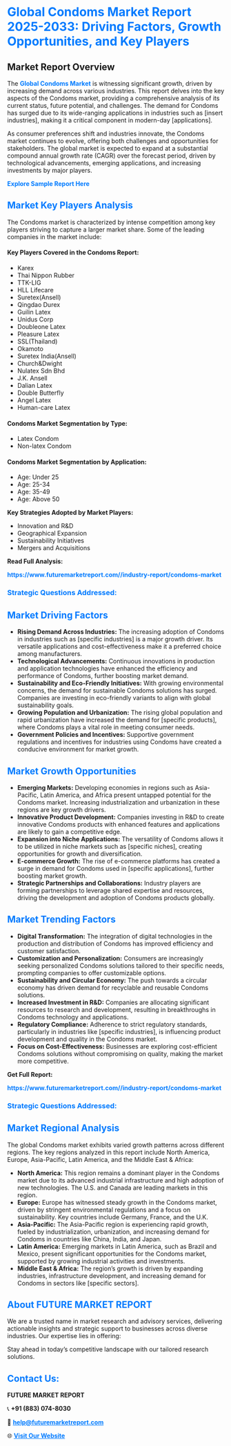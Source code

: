 <h1 style="color: #007BFF;">Global Condoms Market Report 2025-2033: Driving Factors, Growth Opportunities, and Key Players</h1>

<section id="overview">
<h2>Market Report Overview</h2>
<p>The <a href="https://www.futuremarketreport.com//industry-report/condoms-market" style="color: #007BFF; text-decoration: none;"><strong>Global Condoms Market</strong></a> is witnessing significant growth, driven by increasing demand across various industries. This report delves into the key aspects of the Condoms market, providing a comprehensive analysis of its current status, future potential, and challenges. The demand for Condoms has surged due to its wide-ranging applications in industries such as [insert industries], making it a critical component in modern-day [applications].</p>
<p>As consumer preferences shift and industries innovate, the Condoms market continues to evolve, offering both challenges and opportunities for stakeholders. The global market is expected to expand at a substantial compound annual growth rate (CAGR) over the forecast period, driven by technological advancements, emerging applications, and increasing investments by major players.</p>
</section>

<section id="overview">
<p><a href="https://www.futuremarketreport.com//request-sample/reportId=85854" style="color: #007BFF; text-decoration: none;"><strong>Explore Sample Report Here</strong></a></p>
</section>

<section id="key-players">
<h2 style="color: #007BFF;">Market Key Players Analysis</h2>
<p>The Condoms market is characterized by intense competition among key players striving to capture a larger market share. Some of the leading companies in the market include:</p>
<h4>Key Players Covered in the Condoms Report:</h4>
<ul><li>Karex</li><li>Thai Nippon Rubber</li><li>TTK-LIG</li><li>HLL Lifecare</li><li>Suretex(Ansell)</li><li>Qingdao Durex</li><li>Guilin Latex</li><li>Unidus Corp</li><li>Doubleone Latex</li><li>Pleasure Latex</li><li>SSL(Thailand)</li><li>Okamoto</li><li>Suretex India(Ansell)</li><li>Church&amp;Dwight</li><li>Nulatex Sdn Bhd</li><li>J.K. Ansell</li><li>Dalian Latex</li><li>Double Butterfly</li><li>Angel Latex</li><li>Human-care Latex</li></ul>
<h4>Condoms Market Segmentation by Type:</h4>
<ul><li>Latex Condom</li><li>Non-latex Condom</li></ul>

<h4>Condoms Market Segmentation by Application:</h4>
<ul><li>Age: Under 25</li><li>Age: 25-34</li><li>Age: 35-49</li><li>Age: Above 50</li></ul>
<p><strong>Key Strategies Adopted by Market Players:</strong></p>
<ul>
<li>Innovation and R&D</li>
<li>Geographical Expansion</li>
<li>Sustainability Initiatives</li>
<li>Mergers and Acquisitions</li>
</ul>
</section>

<section>
<p><strong>Read Full Analysis: </strong></p><a href="https://www.futuremarketreport.com//industry-report/condoms-market" style="color: #007BFF; text-decoration: none;"><strong>https://www.futuremarketreport.com//industry-report/condoms-market</strong></a>
<h3 style="color: #007BFF;">Strategic Questions Addressed:</h3>
</section>

<section id="driving-factors">
<h2 style="color: #007BFF;">Market Driving Factors</h2>
<ul>
<li><strong>Rising Demand Across Industries:</strong> The increasing adoption of Condoms in industries such as [specific industries] is a major growth driver. Its versatile applications and cost-effectiveness make it a preferred choice among manufacturers.</li>
<li><strong>Technological Advancements:</strong> Continuous innovations in production and application technologies have enhanced the efficiency and performance of Condoms, further boosting market demand.</li>
<li><strong>Sustainability and Eco-Friendly Initiatives:</strong> With growing environmental concerns, the demand for sustainable Condoms solutions has surged. Companies are investing in eco-friendly variants to align with global sustainability goals.</li>
<li><strong>Growing Population and Urbanization:</strong> The rising global population and rapid urbanization have increased the demand for [specific products], where Condoms plays a vital role in meeting consumer needs.</li>
<li><strong>Government Policies and Incentives:</strong> Supportive government regulations and incentives for industries using Condoms have created a conducive environment for market growth.</li>
</ul>
</section>

<section id="growth-opportunities">
<h2 style="color: #007BFF;">Market Growth Opportunities</h2>
<ul>
<li><strong>Emerging Markets:</strong> Developing economies in regions such as Asia-Pacific, Latin America, and Africa present untapped potential for the Condoms market. Increasing industrialization and urbanization in these regions are key growth drivers.</li>
<li><strong>Innovative Product Development:</strong> Companies investing in R&D to create innovative Condoms products with enhanced features and applications are likely to gain a competitive edge.</li>
<li><strong>Expansion into Niche Applications:</strong> The versatility of Condoms allows it to be utilized in niche markets such as [specific niches], creating opportunities for growth and diversification.</li>
<li><strong>E-commerce Growth:</strong> The rise of e-commerce platforms has created a surge in demand for Condoms used in [specific applications], further boosting market growth.</li>
<li><strong>Strategic Partnerships and Collaborations:</strong> Industry players are forming partnerships to leverage shared expertise and resources, driving the development and adoption of Condoms products globally.</li>
</ul>
</section>

<section id="trending-factors">
<h2 style="color: #007BFF;">Market Trending Factors</h2>
<ul>
<li><strong>Digital Transformation:</strong> The integration of digital technologies in the production and distribution of Condoms has improved efficiency and customer satisfaction.</li>
<li><strong>Customization and Personalization:</strong> Consumers are increasingly seeking personalized Condoms solutions tailored to their specific needs, prompting companies to offer customizable options.</li>
<li><strong>Sustainability and Circular Economy:</strong> The push towards a circular economy has driven demand for recyclable and reusable Condoms solutions.</li>
<li><strong>Increased Investment in R&D:</strong> Companies are allocating significant resources to research and development, resulting in breakthroughs in Condoms technology and applications.</li>
<li><strong>Regulatory Compliance:</strong> Adherence to strict regulatory standards, particularly in industries like [specific industries], is influencing product development and quality in the Condoms market.</li>
<li><strong>Focus on Cost-Effectiveness:</strong> Businesses are exploring cost-efficient Condoms solutions without compromising on quality, making the market more competitive.</li>
</ul>
</section>

<section>
<p><strong>Get Full Report: </strong></p><a href="https://www.futuremarketreport.com//industry-report/condoms-market" style="color: #007BFF; text-decoration: none;"><strong>https://www.futuremarketreport.com//industry-report/condoms-market</strong></a>
<h3 style="color: #007BFF;">Strategic Questions Addressed:</h3>
</section>


<section id="regional-analysis">
<h2 style="color: #007BFF;">Market Regional Analysis</h2>
<p>The global Condoms market exhibits varied growth patterns across different regions. The key regions analyzed in this report include North America, Europe, Asia-Pacific, Latin America, and the Middle East & Africa:</p>
<ul>
<li><strong>North America:</strong> This region remains a dominant player in the Condoms market due to its advanced industrial infrastructure and high adoption of new technologies. The U.S. and Canada are leading markets in this region.</li>
<li><strong>Europe:</strong> Europe has witnessed steady growth in the Condoms market, driven by stringent environmental regulations and a focus on sustainability. Key countries include Germany, France, and the U.K.</li>
<li><strong>Asia-Pacific:</strong> The Asia-Pacific region is experiencing rapid growth, fueled by industrialization, urbanization, and increasing demand for Condoms in countries like China, India, and Japan.</li>
<li><strong>Latin America:</strong> Emerging markets in Latin America, such as Brazil and Mexico, present significant opportunities for the Condoms market, supported by growing industrial activities and investments.</li>
<li><strong>Middle East & Africa:</strong> The region’s growth is driven by expanding industries, infrastructure development, and increasing demand for Condoms in sectors like [specific sectors].</li>
</ul>
</section>

<footer>
<h2 style="color: #007BFF;">About FUTURE MARKET REPORT</h2>
<p>We are a trusted name in market research and advisory services, delivering actionable insights and strategic support to businesses across diverse industries. Our expertise lies in offering:</p>

<p>Stay ahead in today’s competitive landscape with our tailored research solutions.</p>

<h2 style="color: #007BFF;">Contact Us:</h2>
<p><strong>FUTURE MARKET REPORT</strong></p>
<p>📞 <strong>+91 (883) 074-8030</strong></p>
<p>📧 <strong><a href="mailto:help@futuremarketreport.com" style="color: #007BFF;">help@futuremarketreport.com</a></strong></p>
<p>🌐 <strong><a href="https://www.futuremarketreport.com/" style="color: #007BFF;">Visit Our Website</a></strong></p>
</footer>